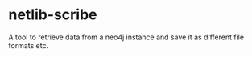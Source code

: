 netlib-scribe
=============

A tool to retrieve data from a neo4j instance and save it as different file formats etc.
